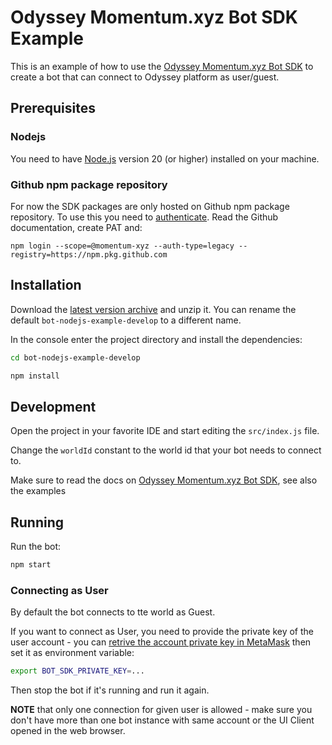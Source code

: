 # Odyssey Momentum.xyz Bot SDK Example

This is an example of how to use the [Odyssey Momentum.xyz Bot SDK](https://github.com/momentum-xyz/bot-sdk-nodejs) to create a bot that can connect to Odyssey platform as user/guest.

## Prerequisites

### Nodejs

You need to have [Node.js](https://nodejs.org/en/) version 20 (or higher) installed on your machine.

### Github npm package repository

For now the SDK packages are only hosted on Github npm package repository.
To use this you need to [authenticate](https://docs.github.com/en/packages/working-with-a-github-packages-registry/working-with-the-npm-registry#authenticating-to-github-packages).
Read the Github documentation, create PAT and:

```shell
npm login --scope=@momentum-xyz --auth-type=legacy --registry=https://npm.pkg.github.com
```

## Installation

Download the [latest version archive](https://github.com/momentum-xyz/bot-nodejs-example/archive/refs/heads/master.zip) and unzip it. You can rename the default `bot-nodejs-example-develop` to a different name.

In the console enter the project directory and install the dependencies:

```bash
cd bot-nodejs-example-develop

npm install
```

## Development

Open the project in your favorite IDE and start editing the `src/index.js` file.

Change the `worldId` constant to the world id that your bot needs to connect to.

Make sure to read the docs on [Odyssey Momentum.xyz Bot SDK](https://github.com/momentum-xyz/bot-sdk-nodejs), see also the examples

## Running

Run the bot:

```bash
npm start
```

### Connecting as User

By default the bot connects to tte world as Guest.

If you want to connect as User, you need to provide the private key of the user account - you can [retrive the account private key in MetaMask](https://support.metamask.io/hc/en-us/articles/360015289632-How-to-export-an-account-s-private-key) then set it as environment variable:

```bash
export BOT_SDK_PRIVATE_KEY=...
```

Then stop the bot if it's running and run it again.

**NOTE** that only one connection for given user is allowed - make sure you don't have more than one bot instance with same account or the UI Client opened in the web browser.
